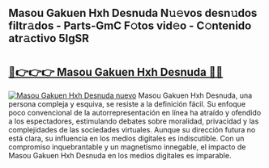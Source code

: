 ## Masou Gakuen Hxh Desnuda N𝚞𝚎vos desn𝚞dos filtr𝚊dos - Parts-GmC F𝚘tos vid𝚎o - C𝚘ntenido atr𝚊ctivo 5IgSR

# <h2><a href="http://mb8k6e.tromn.icu/?c=Masou+Gakuen+Hxh+Desnuda">🔗👉👉👉 Masou Gakuen Hxh Desnuda 🔗🔗</a></h2>

[![Masou Gakuen Hxh Desnuda nuevo](https://i.imgur.com/pEAQMta.gif)](http://mb8k6e.tromn.icu/?c=Masou+Gakuen+Hxh+Desnuda)
Masou Gakuen Hxh Desnuda, una persona compleja y esquiva, se resiste a la definición fácil. Su enfoque poco convencional de la autorrepresentación en línea ha atraído y ofendido a los espectadores, estimulando debates sobre moralidad, privacidad y las complejidades de las sociedades virtuales. Aunque su dirección futura no está clara, su influencia en los medios digitales es indiscutible. Con un compromiso inquebrantable y un magnetismo innegable, el impacto de Masou Gakuen Hxh Desnuda en los medios digitales es imparable.
